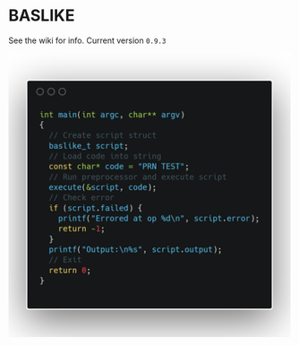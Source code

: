 # BASLIKE
See the wiki for info.
Current version `0.9.3`

<img align="left" src="https://github.com/TheLumaio/baslike/blob/master/example.png" width=512>
